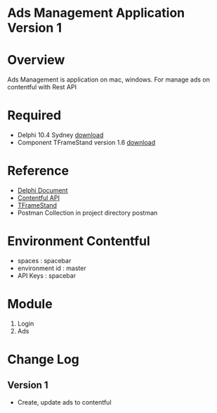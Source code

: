 # Ads Management Application Version 1

# Overview

Ads Management is application on mac, windows. For manage ads on contentful with Rest API

# Required

- Delphi 10.4 Sydney [download](https://www.embarcadero.com/products/delphi)
- Component TFrameStand version 1.6 [download](https://github.com/andrea-magni/TFrameStand)

# Reference

- [Delphi Document](http://docwiki.embarcadero.com/RADStudio/Sydney/en/Main_Page)
- [Contentful API](https://www.contentful.com/developers/docs/references/)
- [TFrameStand](https://github.com/andrea-magni/TFrameStand)
- Postman Collection in project directory postman

# Environment Contentful

- spaces : spacebar
- environment id : master
- API Keys : spacebar

# Module

1. Login
2. Ads

# Change Log

## Version 1

- Create, update ads to contentful